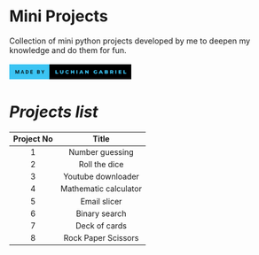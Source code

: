 # Mini Projects
 Collection of mini python projects developed by me to deepen my knowledge and do them for fun.
 <br><br>
 <img src="badge.svg" width= "220"/>
 
# <i> Projects list </i>
| Project No |         Title         |
|:----------:|:---------------------:|
|     1      |    Number guessing    |
|     2      |     Roll the dice     |
|     3      |  Youtube downloader   |
|     4      | Mathematic calculator |
|     5      |     Email slicer      |
|     6      |     Binary search     |
|     7      |     Deck of cards     |
|     8      |  Rock Paper Scissors  |